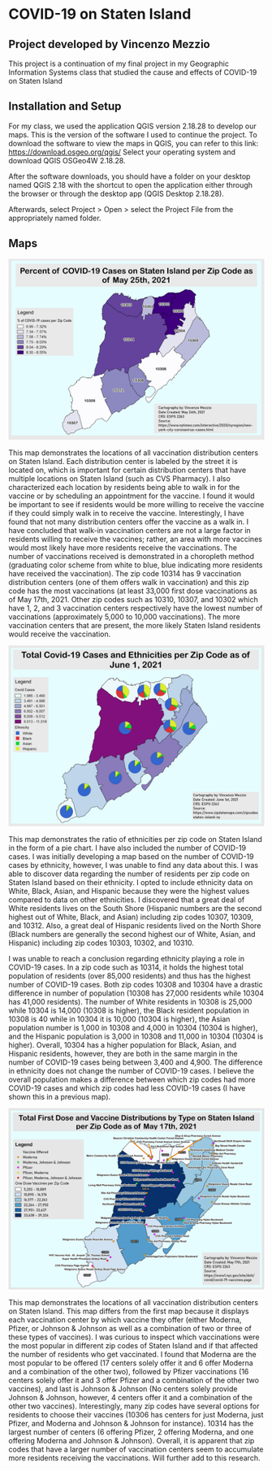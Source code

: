 # COVID-19 on Staten Island
## Project developed by Vincenzo Mezzio
This project is a continuation of my final project in my Geographic Information Systems class that studied the cause and effects of COVID-19 on Staten Island


## Installation and Setup
For my class, we used the application QGIS version 2.18.28 to develop our maps. This is the version of the software I used to continue the project. To download the software to view the maps in QGIS, you can refer to this link: https://download.osgeo.org/qgis/ Select your operating system and download QGIS OSGeo4W 2.18.28.

After the software downloads, you should have a folder on your desktop named QGIS 2.18 with the shortcut to open the application either through the browser or through the desktop app (QGIS Desktop 2.18.28).

Afterwards, select Project > Open > select the Project File from the appropriately named folder.

## Maps
![VaccineLocations](/Maps/Map1_5_%COVIDCases.jpeg)

This map demonstrates the locations of all vaccination distribution centers on Staten Island. Each distribution center is labeled by the street it is located on, which is important for certain distribution centers that have multiple locations on Staten Island (such as CVS Pharmacy). I also characterized each location by residents being able to walk in for the vaccine or by scheduling an appointment for the vaccine. I found it would be important to see if residents would be more willing to receive the vaccine if they could simply walk in to receive the vaccine. Interestingly, I have found that not many distribution centers offer the vaccine as a walk in. I have concluded that walk-in vaccination centers are not a large factor in residents willing to receive the vaccines; rather, an area with more vaccines would most likely have more residents receive the vaccinations. The number of vaccinations received is demonstrated in a choropleth method (graduating color scheme from white to blue, blue indicating more residents have received the vaccination). The zip code 10314 has 9 vaccination distribution centers (one of them offers walk in vaccination) and this zip code has the most vaccinations (at least 33,000 first dose vaccinations as of May 17th, 2021. Other zip codes such as 10310, 10307, and 10302 which have 1, 2, and 3 vaccination centers respectively have the lowest number of vaccinations (approximately 5,000 to 10,000 vaccinations). The more vaccination centers that are present, the more likely Staten Island residents would receive the vaccination.

![VaccineLocations](/Maps/Map10_CovidCaseEthnicity.jpeg)

This map demonstrates the ratio of ethnicities per zip code on Staten Island in the form of a pie chart. I have also included the number of COVID-19 cases. I was initially developing a map based on the number of COVID-19 cases by ethnicity, however, I was unable to find any data about this. I was able to discover data regarding the number of residents per zip code on Staten Island based on their ethnicity. I opted to include ethnicity data on White, Black, Asian, and Hispanic because they were the highest values compared to data on other ethnicities. I discovered that a great deal of White residents lives on the South Shore (Hispanic numbers are the second highest out of White, Black, and Asian) including zip codes 10307, 10309, and 10312. Also, a great deal of Hispanic residents lived on the North Shore (Black numbers are generally the second highest our of White, Asian, and Hispanic) including zip codes 10303, 10302, and 10310.

I was unable to reach a conclusion regarding ethnicity playing a role in COVID-19 cases. In a zip code such as 10314, it holds the highest total population of residents (over 85,000 residents) and thus has the highest number of COVID-19 cases. Both zip codes 10308 and 10304 have a drastic difference in number of population (10308 has 27,000 residents while 10304 has 41,000 residents). The number of White residents in 10308 is 25,000 while 10304 is 14,000 (10308 is higher), the Black resident population in 10308 is 40 while in 10304 it is 10,000 (10304 is higher), the Asian population number is 1,000 in 10308 and 4,000 in 10304 (10304 is higher), and the Hispanic population is 3,000 in 10308 and 11,000 in 10304 (10304 is higher). Overall, 10304 has a higher population for Black, Asian, and Hispanic residents, however, they are both in the same margin in the number of COVID-19 cases being between 3,400 and 4,900. The difference in ethnicity does not change the number of COVID-19 cases. I believe the overall population makes a difference between which zip codes had more COVID-19 cases and which zip codes had less COVID-19 cases (I have shown this in a previous map).


![VaccineLocations](/Maps/Map11_VaccineLocationsType.jpeg)

This map demonstrates the locations of all vaccination distribution centers on Staten Island. This map differs from the first map because it displays each vaccination center by which vaccine they offer (either Moderna, Pfizer, or Johnson & Johnson as well as a combination of two or three of these types of vaccines). I was curious to inspect which vaccinations were the most popular in different zip codes of Staten Island and if that affected the number of residents who get vaccinated. I found that Moderna are the most popular to be offered (17 centers solely offer it and 6 offer Moderna and a combination of the other two), followed by Pfizer vaccinations (16 centers solely offer it and 3 offer Pfizer and a combination of the other two vaccines), and last is Johnson & Johnson (No centers solely provide Johnson & Johnson, however, 4 centers offer it and a combination of the other two vaccines). Interestingly, many zip codes have several options for residents to choose their vaccines (10306 has centers for just Moderna, just Pfizer, and Moderna and Johnson & Johnson for instance). 10314 has the largest number of centers (6 offering Pfizer, 2 offering Moderna, and one offering Moderna and Johnson & Johnson). Overall, it is apparent that zip codes that have a larger number of vaccination centers seem to accumulate more residents receiving the vaccinations. Will further add to this research.

